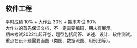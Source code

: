 ## 软件工程
平时成绩 10% + 大作业 30% + 期末考试 60%  
大作业的首先保证文档，不一定需要编码，期末有展示。  
期末考试2022年起开卷，题型包括简答、论述、设计、软件测试。  
重点在设计题需要画图（类图、数据流图、用例图等）。  
